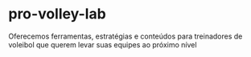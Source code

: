 # pro-volley-lab
Oferecemos ferramentas, estratégias e conteúdos para treinadores de voleibol que querem levar suas equipes ao próximo nível
